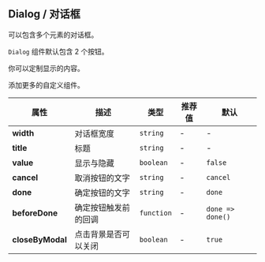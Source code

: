 ## Dialog / 对话框

可以包含多个元素的对话框。

<ex-code name="ex-dialog-basic"/>

<code>Dialog</code> 组件默认包含 2 个按钮。

</ex-code>

<ex-code name="ex-dialog-custom"/>

你可以定制显示的内容。

</ex-code>

<ex-code name="ex-dialog-more"/>

添加更多的自定义组件。

</ex-code>

<ex-footer edit-link="https://github.com/zeit-ui/vue/edit/master/docs/en-us/components/avatar.md">

| 属性 | 描述 | 类型 | 推荐值 | 默认
| ---------- | ---------- | ---- |  -------------- | ------ |
| **width** | 对话框宽度 | `string` | - | - |
| **title** | 标题 | `string` | - | - |
| **value** | 显示与隐藏 | `boolean` | - | `false` |
| **cancel** | 取消按钮的文字 | `string` | - | `cancel` |
| **done** | 确定按钮的文字  | `string` | - | `done` |
| **beforeDone** | 确定按钮触发前的回调 | `function` | - | `done => done()` |
| **closeByModal** | 点击背景是否可以关闭 | `boolean` | - | `true` |

</ex-footer>
